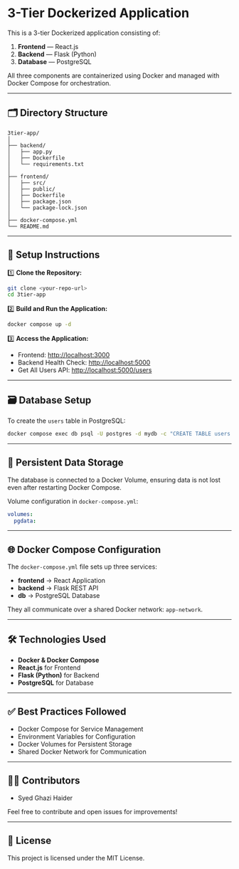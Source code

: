 # 3-Tier Dockerized Application

This is a 3-tier Dockerized application consisting of:

1. **Frontend** — React.js
2. **Backend** — Flask (Python)
3. **Database** — PostgreSQL

All three components are containerized using Docker and managed with Docker Compose for orchestration.

---

## 🗂️ **Directory Structure**

```
3tier-app/
│
├── backend/
│   ├── app.py
│   ├── Dockerfile
│   └── requirements.txt
│
├── frontend/
│   ├── src/
│   ├── public/
│   ├── Dockerfile
│   ├── package.json
│   └── package-lock.json
│
├── docker-compose.yml
└── README.md
```

---

## 🚀 **Setup Instructions**

1️⃣ **Clone the Repository:**

```bash
git clone <your-repo-url>
cd 3tier-app
```

2️⃣ **Build and Run the Application:**

```bash
docker compose up -d
```

3️⃣ **Access the Application:**

* Frontend: [http://localhost:3000](http://localhost:3000)
* Backend Health Check: [http://localhost:5000](http://localhost:5000)
* Get All Users API: [http://localhost:5000/users](http://localhost:5000/users)

---

## 🗃️ **Database Setup**

To create the `users` table in PostgreSQL:

```bash
docker compose exec db psql -U postgres -d mydb -c "CREATE TABLE users (id SERIAL PRIMARY KEY, name VARCHAR(50), age INT);"
```

---

## 🔄 **Persistent Data Storage**

The database is connected to a Docker Volume, ensuring data is not lost even after restarting Docker Compose.

Volume configuration in `docker-compose.yml`:

```yaml
volumes:
  pgdata:
```

---

## 🌐 **Docker Compose Configuration**

The `docker-compose.yml` file sets up three services:

* **frontend** → React Application
* **backend** → Flask REST API
* **db** → PostgreSQL Database

They all communicate over a shared Docker network: `app-network`.

---

## 🛠️ **Technologies Used**

* **Docker & Docker Compose**
* **React.js** for Frontend
* **Flask (Python)** for Backend
* **PostgreSQL** for Database

---

## ✅ **Best Practices Followed**

* Docker Compose for Service Management
* Environment Variables for Configuration
* Docker Volumes for Persistent Storage
* Shared Docker Network for Communication

---

## 👨‍💻 **Contributors**

* Syed Ghazi Haider

Feel free to contribute and open issues for improvements!

---

## 📜 **License**

This project is licensed under the MIT License.

